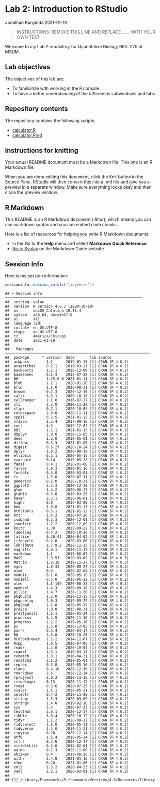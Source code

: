 Lab 2: Introduction to RStudio
================
Jonathan Kanyinda
2021-01-19

> INSTRUCTIONS: REMOVE THIS LINE AND REPLACE \_\_\_\_ WITH YOUR OWN TEXT

Welcome to my Lab 2 repository for Quantitative Biology BIOL 275 at
MSUM.

## Lab objectives

The objectives of this lab are:

  - To familiarize with working in the R console
  - To have a better understanding of the differensts subwindows and
    tabs

## Repository contents

The repository contains the following scripts:

  - [calculator.R](calculator.R)
  - [calculator.Rmd](calculator.Rmd)

## Instructions for knitting

Your actual README document must be a Markdown file. This one is an R
Markdown file.

When you are done editing this document, click the Knit button in the
Source Pane. RStudio will then convert this into a .md file and give you
a preview in a separate window. Make sure everything looks okay and then
close the preview window.

## R Markdown

This README is an R Markdown document (.Rmd), which means you can use
markdown syntax and you can embed code chunks.

Here is a list of resources for helping you write R Markdown documents:

  - In the Go to the **Help** menu and select **Markdown Quick
    Reference**
  - [Basic Syntax](https://www.markdownguide.org/basic-syntax/) on the
    Markdown Guide website

## Session Info

Here is my session
    information:

``` r
sessioninfo::session_info(c("tidyverse"))
```

    ## ─ Session info ───────────────────────────────────────────────────────────────
    ##  setting  value                       
    ##  version  R version 4.0.3 (2020-10-10)
    ##  os       macOS Catalina 10.15.4      
    ##  system   x86_64, darwin17.0          
    ##  ui       X11                         
    ##  language (EN)                        
    ##  collate  en_US.UTF-8                 
    ##  ctype    en_US.UTF-8                 
    ##  tz       America/Chicago             
    ##  date     2021-01-19                  
    ## 
    ## ─ Packages ───────────────────────────────────────────────────────────────────
    ##  package      * version  date       lib source        
    ##  askpass        1.1      2019-01-13 [1] CRAN (R 4.0.2)
    ##  assertthat     0.2.1    2019-03-21 [1] CRAN (R 4.0.2)
    ##  backports      1.2.1    2020-12-09 [1] CRAN (R 4.0.2)
    ##  base64enc      0.1-3    2015-07-28 [1] CRAN (R 4.0.2)
    ##  BH             1.75.0-0 2021-01-11 [1] CRAN (R 4.0.2)
    ##  blob           1.2.1    2020-01-20 [1] CRAN (R 4.0.2)
    ##  brio           1.1.0    2020-08-31 [1] CRAN (R 4.0.2)
    ##  broom          0.7.3    2020-12-16 [1] CRAN (R 4.0.2)
    ##  callr          3.5.1    2020-10-13 [1] CRAN (R 4.0.2)
    ##  cellranger     1.1.0    2016-07-27 [1] CRAN (R 4.0.2)
    ##  cli            2.2.0    2020-11-20 [1] CRAN (R 4.0.2)
    ##  clipr          0.7.1    2020-10-08 [1] CRAN (R 4.0.2)
    ##  colorspace     2.0-0    2020-11-11 [1] CRAN (R 4.0.2)
    ##  cpp11          0.2.5    2021-01-12 [1] CRAN (R 4.0.2)
    ##  crayon         1.3.4    2017-09-16 [1] CRAN (R 4.0.2)
    ##  curl           4.3      2019-12-02 [1] CRAN (R 4.0.1)
    ##  DBI            1.1.1    2021-01-15 [1] CRAN (R 4.0.3)
    ##  dbplyr         2.0.0    2020-11-03 [1] CRAN (R 4.0.2)
    ##  desc           1.2.0    2018-05-01 [1] CRAN (R 4.0.2)
    ##  diffobj        0.3.3    2021-01-07 [1] CRAN (R 4.0.2)
    ##  digest         0.6.27   2020-10-24 [1] CRAN (R 4.0.2)
    ##  dplyr          1.0.2    2020-08-18 [1] CRAN (R 4.0.2)
    ##  ellipsis       0.3.1    2020-05-15 [1] CRAN (R 4.0.2)
    ##  evaluate       0.14     2019-05-28 [1] CRAN (R 4.0.1)
    ##  fansi          0.4.1    2020-01-08 [1] CRAN (R 4.0.2)
    ##  farver         2.0.3    2020-01-16 [1] CRAN (R 4.0.2)
    ##  forcats        0.5.0    2020-03-01 [1] CRAN (R 4.0.2)
    ##  fs             1.5.0    2020-07-31 [1] CRAN (R 4.0.2)
    ##  generics       0.1.0    2020-10-31 [1] CRAN (R 4.0.2)
    ##  ggplot2        3.3.3    2020-12-30 [1] CRAN (R 4.0.2)
    ##  glue           1.4.2    2020-08-27 [1] CRAN (R 4.0.2)
    ##  gtable         0.3.0    2019-03-25 [1] CRAN (R 4.0.2)
    ##  haven          2.3.1    2020-06-01 [1] CRAN (R 4.0.2)
    ##  highr          0.8      2019-03-20 [1] CRAN (R 4.0.2)
    ##  hms            1.0.0    2021-01-13 [1] CRAN (R 4.0.2)
    ##  htmltools      0.5.1    2021-01-12 [1] CRAN (R 4.0.2)
    ##  httr           1.4.2    2020-07-20 [1] CRAN (R 4.0.2)
    ##  isoband        0.2.3    2020-12-01 [1] CRAN (R 4.0.2)
    ##  jsonlite       1.7.2    2020-12-09 [1] CRAN (R 4.0.2)
    ##  knitr          1.30     2020-09-22 [1] CRAN (R 4.0.2)
    ##  labeling       0.4.2    2020-10-20 [1] CRAN (R 4.0.2)
    ##  lattice        0.20-41  2020-04-02 [1] CRAN (R 4.0.3)
    ##  lifecycle      0.2.0    2020-03-06 [1] CRAN (R 4.0.2)
    ##  lubridate      1.7.9.2  2020-11-13 [1] CRAN (R 4.0.2)
    ##  magrittr       2.0.1    2020-11-17 [1] CRAN (R 4.0.2)
    ##  markdown       1.1      2019-08-07 [1] CRAN (R 4.0.2)
    ##  MASS           7.3-53   2020-09-09 [1] CRAN (R 4.0.3)
    ##  Matrix         1.2-18   2019-11-27 [1] CRAN (R 4.0.3)
    ##  mgcv           1.8-33   2020-08-27 [1] CRAN (R 4.0.3)
    ##  mime           0.9      2020-02-04 [1] CRAN (R 4.0.2)
    ##  modelr         0.1.8    2020-05-19 [1] CRAN (R 4.0.2)
    ##  munsell        0.5.0    2018-06-12 [1] CRAN (R 4.0.2)
    ##  nlme           3.1-149  2020-08-23 [1] CRAN (R 4.0.3)
    ##  openssl        1.4.3    2020-09-18 [1] CRAN (R 4.0.2)
    ##  pillar         1.4.7    2020-11-20 [1] CRAN (R 4.0.2)
    ##  pkgbuild       1.2.0    2020-12-15 [1] CRAN (R 4.0.2)
    ##  pkgconfig      2.0.3    2019-09-22 [1] CRAN (R 4.0.2)
    ##  pkgload        1.1.0    2020-05-29 [1] CRAN (R 4.0.2)
    ##  praise         1.0.0    2015-08-11 [1] CRAN (R 4.0.2)
    ##  prettyunits    1.1.1    2020-01-24 [1] CRAN (R 4.0.2)
    ##  processx       3.4.5    2020-11-30 [1] CRAN (R 4.0.2)
    ##  progress       1.2.2    2019-05-16 [1] CRAN (R 4.0.2)
    ##  ps             1.5.0    2020-12-05 [1] CRAN (R 4.0.2)
    ##  purrr          0.3.4    2020-04-17 [1] CRAN (R 4.0.2)
    ##  R6             2.5.0    2020-10-28 [1] CRAN (R 4.0.2)
    ##  RColorBrewer   1.1-2    2014-12-07 [1] CRAN (R 4.0.2)
    ##  Rcpp           1.0.5    2020-07-06 [1] CRAN (R 4.0.2)
    ##  readr          1.4.0    2020-10-05 [1] CRAN (R 4.0.2)
    ##  readxl         1.3.1    2019-03-13 [1] CRAN (R 4.0.2)
    ##  rematch        1.0.1    2016-04-21 [1] CRAN (R 4.0.2)
    ##  rematch2       2.1.2    2020-05-01 [1] CRAN (R 4.0.2)
    ##  reprex         0.3.0    2019-05-16 [1] CRAN (R 4.0.2)
    ##  rlang          0.4.10   2020-12-30 [1] CRAN (R 4.0.2)
    ##  rmarkdown      2.6      2020-12-14 [1] CRAN (R 4.0.2)
    ##  rprojroot      2.0.2    2020-11-15 [1] CRAN (R 4.0.2)
    ##  rstudioapi     0.13     2020-11-12 [1] CRAN (R 4.0.2)
    ##  rvest          0.3.6    2020-07-25 [1] CRAN (R 4.0.2)
    ##  scales         1.1.1    2020-05-11 [1] CRAN (R 4.0.2)
    ##  selectr        0.4-2    2019-11-20 [1] CRAN (R 4.0.2)
    ##  stringi        1.5.3    2020-09-09 [1] CRAN (R 4.0.2)
    ##  stringr        1.4.0    2019-02-10 [1] CRAN (R 4.0.2)
    ##  sys            3.4      2020-07-23 [1] CRAN (R 4.0.2)
    ##  testthat       3.0.1    2020-12-17 [1] CRAN (R 4.0.2)
    ##  tibble         3.0.4    2020-10-12 [1] CRAN (R 4.0.2)
    ##  tidyr          1.1.2    2020-08-27 [1] CRAN (R 4.0.2)
    ##  tidyselect     1.1.0    2020-05-11 [1] CRAN (R 4.0.2)
    ##  tidyverse      1.3.0    2019-11-21 [1] CRAN (R 4.0.2)
    ##  tinytex        0.28     2020-12-14 [1] CRAN (R 4.0.2)
    ##  utf8           1.1.4    2018-05-24 [1] CRAN (R 4.0.2)
    ##  vctrs          0.3.6    2020-12-17 [1] CRAN (R 4.0.2)
    ##  viridisLite    0.3.0    2018-02-01 [1] CRAN (R 4.0.1)
    ##  waldo          0.2.3    2020-11-09 [1] CRAN (R 4.0.2)
    ##  whisker        0.4      2019-08-28 [1] CRAN (R 4.0.2)
    ##  withr          2.4.0    2021-01-16 [1] CRAN (R 4.0.3)
    ##  xfun           0.20     2021-01-06 [1] CRAN (R 4.0.2)
    ##  xml2           1.3.2    2020-04-23 [1] CRAN (R 4.0.2)
    ##  yaml           2.2.1    2020-02-01 [1] CRAN (R 4.0.2)
    ## 
    ## [1] /Library/Frameworks/R.framework/Versions/4.0/Resources/library
